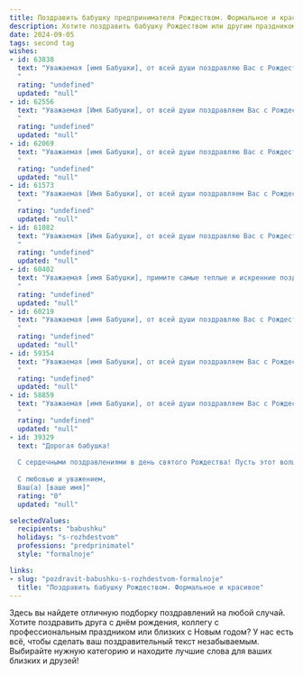 ```yaml
---
title: Поздравить бабушку предпринимателя Рождеством. Формальное и красивое
description: Хотите поздравить бабушку Рождеством или другим праздником? Наш ИИ создаст незабываемое поздравление, а вы обязательно выделитесь среди других.  
date: 2024-09-05
tags: second tag
wishes:
- id: 63838
  text: "Уважаемая [имя Бабушки], от всей души поздравляю Вас с Рождеством! Желаю Вам крепкого здоровья, благополучия в делах, радости и семейного тепла в этот светлый праздник. Пусть Рождество принесет в Вашу жизнь мир, любовь и удачу!
  "
  rating: "undefined"
  updated: "null"
- id: 62556
  text: "Уважаемая [Имя Бабушки], от всей души поздравляем Вас с Рождеством Христовым! Пусть этот светлый праздник принесет Вам мир, тепло домашнего очага и благополучие во всех начинаниях. Желаем Вам крепкого здоровья, неиссякаемого оптимизма, успехов в Вашем предпринимательском деле и  радости от общения с близкими людьми.
  "
  rating: "undefined"
  updated: "null"
- id: 62069
  text: "Уважаемая [имя Бабушки], от всей души поздравляю Вас с Рождеством! Желаю Вам крепкого здоровья, благополучия и светлых праздничных дней в кругу близких! Пусть этот светлый праздник принесет в Вашу жизнь радость, тепло и новые силы для дальнейших успехов в Вашем предпринимательском деле.
  "
  rating: "undefined"
  updated: "null"
- id: 61573
  text: "Уважаемая [Имя Бабушки], от всей души поздравляем Вас с Рождеством! Пусть этот светлый праздник принесет в Вашу жизнь мир, радость и благополучие. Желаем Вам крепкого здоровья, успехов в предпринимательской деятельности и  теплых семейных вечеров в кругу близких.
  "
  rating: "undefined"
  updated: "null"
- id: 61082
  text: "Уважаемая [Имя Бабушки], от всей души поздравляю Вас с Рождеством! Желаю Вам крепкого здоровья, душевного тепла, благополучия и успехов в Вашем предпринимательском деле. Пусть этот светлый праздник принесет в Ваш дом радость, мир и  добро.
  "
  rating: "undefined"
  updated: "null"
- id: 60402
  text: "Уважаемая [имя Бабушки], примите самые теплые и искренние поздравления с Рождеством Христовым! Желаю Вам крепкого здоровья, благополучия и успехов в Ваших предпринимательских начинаниях. Пусть в этот светлый праздник в Вашем доме воцарятся мир, радость и любовь!
  "
  rating: "undefined"
  updated: "null"
- id: 60219
  text: "Уважаемая [имя Бабушки], от всей души поздравляю Вас с Рождеством! Желаю Вам крепкого здоровья, семейного благополучия, мира и процветания в Вашем предпринимательском деле. Пусть праздничная атмосфера наполнит Ваш дом радостью и теплом.
  "
  rating: "undefined"
  updated: "null"
- id: 59354
  text: "Уважаемая [имя Бабушки], от всей души поздравляем Вас с Рождеством! Желаем Вам крепкого здоровья, семейного благополучия, процветания в Вашем предпринимательском деле и светлых праздничных дней в кругу близких!
  "
  rating: "undefined"
  updated: "null"
- id: 58859
  text: "Уважаемая [имя Бабушки], от всей души поздравляем Вас с Рождеством! Желаем Вам крепкого здоровья, семейного благополучия, процветания в Ваших предпринимательских начинаниях и исполнения всех желаний в Новом году!
  "
  rating: "undefined"
  updated: "null"
- id: 39329
  text: "Дорогая бабушка!
  
  С сердечными поздравлениями в день святого Рождества! Пусть этот волшебный праздник принесет в ваш дом тепло, уют и радость. Желаю вам здоровья, счастья и благополучия в каждом дне. Пусть ваши начинания во всех сферах жизни, в том числе и в бизнесе, сопровождаются успехом и вдохновением.
  
  С любовью и уважением,
  Ваш(а) [ваше имя]"
  rating: "0"
  updated: "null"

selectedValues:
  recipients: "babushku"
  holidays: "s-rozhdestvom"
  professions: "predprinimatel"
  style: "formalnoje"

links:
- slug: "pozdravit-babushku-s-rozhdestvom-formalnoje"
  title: "Поздравить бабушку Рождеством. Формальное и красивое"
---
```


Здесь вы найдете отличную подборку поздравлений на любой случай. 
Хотите поздравить друга с днём рождения, коллегу с профессиональным праздником или близких с Новым годом? У нас есть всё, чтобы сделать ваш поздравительный текст незабываемым. Выбирайте нужную категорию и находите лучшие слова для ваших близких и друзей!
